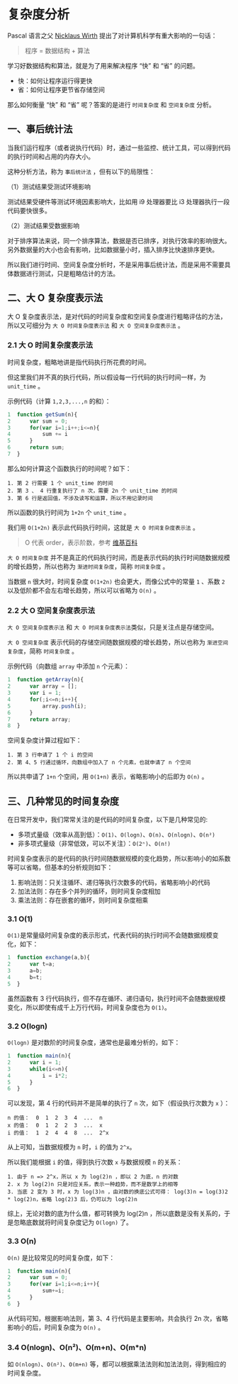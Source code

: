 # 复杂度分析

Pascal 语言之父 [Nicklaus Wirth](https://baike.baidu.com/item/Nicklaus%20Wirth) 提出了对计算机科学有重大影响的一句话：

> 程序 = 数据结构 + 算法

学习好数据结构和算法，就是为了用来解决程序 “快” 和 “省” 的问题。

* 快：如何让程序运行得更快
* 省：如何让程序更节省存储空间

那么如何衡量 “快” 和 “省” 呢？答案的是进行 `时间复杂度` 和 `空间复杂度` 分析。

## 一、事后统计法

当我们运行程序（或者说执行代码）时，通过一些监控、统计工具，可以得到代码的执行时间和占用的内存大小。

这种分析方法，称为 `事后统计法` ，但有以下的局限性：

（1）测试结果受测试环境影响

测试结果受硬件等测试环境因素影响大，比如用 i9 处理器要比 i3 处理器执行一段代码要快很多。

（2）测试结果受数据影响

对于排序算法来说，同一个排序算法，数据是否已排序，对执行效率的影响很大。另外数据量的大小也会有影响，比如数据量小时，插入排序比快速排序更快。

所以我们进行时间、空间复杂度分析时，不是采用事后统计法，而是采用不需要具体数据进行测试，只是粗略估计的方法。

## 二、大 O 复杂度表示法

大 O 复杂度表示法，是对代码的时间复杂度和空间复杂度进行粗略评估的方法，所以又可细分为 `大 O 时间复杂度表示法` 和 `大 O 空间复杂度表示法` 。

### 2.1 大 O 时间复杂度表示法

时间复杂度，粗略地讲是指代码执行所花费的时间。

但这里我们并不真的执行代码，所以假设每一行代码的执行时间一样，为 `unit_time` 。

示例代码（计算 `1,2,3,...,n` 的和）：

```javascript
1  function getSum(n){
2      var sum = 0;
3      for(var i=1;i++;i<=n){
4          sum += i
5      }
6      return sum;
7  }
```

那么如何计算这个函数执行的时间呢？如下：

```
1. 第 2 行需要 1 个 unit_time 的时间
2. 第 3 、 4 行重复执行了 n 次，需要 2n 个 unit_time 的时间
3. 第 6 行是返回值，不涉及读写和运算，所以不用记录时间
```

所以函数的执行时间为 `1+2n` 个 `unit_time` 。

我们用 `O(1+2n)` 表示此代码执行时间，这就是 `大 O 时间复杂度表示法` 。

> O 代表 order，表示阶数，参考 [维基百科](https://en.wikipedia.org/wiki/Big_O_notation) 

`大 O 时间复杂度` 并不是真正的代码执行时间，而是表示代码的执行时间随数据规模的增长趋势，所以也称为 `渐进时间复杂度`，简称 `时间复杂度` 。

当数据 `n` 很大时，时间复杂度 `O(1+2n)` 也会更大，而像公式中的常量 `1` 、系数 `2` 以及低阶都不会左右增长趋势，所以可以省略为 `O(n)` 。

### 2.2 大 O 空间复杂度表示法

`大 O 空间复杂度表示法` 和 `大 O 时间复杂度表示法`类似，只是关注点是存储空间。

`大 O 空间复杂度` 表示代码的存储空间随数据规模的增长趋势，所以也称为 `渐进空间复杂度`，简称 `时间复杂度` 。

示例代码（向数组 `array` 中添加 `n` 个元素）：

```javascript
1  function getArray(n){
2      var array = [];
3      var i = 1;
4      for(;i<=n;i++){
5          array.push(i);
6      }
7      return array;
8  }
```

空间复杂度计算过程如下：

```
1. 第 3 行申请了 1 个 i 的空间
2. 第 4、5 行通过循环，向数组中加入了 n 个元素，也就申请了 n 个空间
```

所以共申请了 `1+n` 个空间，用 `O(1+n)` 表示，省略影响小的后即为 `O(n)` 。

## 三、几种常见的时间复杂度

在日常开发中，我们常常关注的是代码的时间复杂度，以下是几种常见的:

* 多项式量级（效率从高到低）：`O(1)`、`O(logn)`、`O(n)`、`O(nlogn)`、`O(n²)`
* 非多项式量级（非常低效，可以不关注）：`O(2ⁿ)`、`O(n!)`

时间复杂度表示的是代码的执行时间随数据规模的变化趋势，所以影响小的如系数等可以省略，但基本的分析规则如下：

1. 影响法则：只关注循环、递归等执行次数多的代码，省略影响小的代码
2. 加法法则：存在多个并列的循环，则时间复杂度相加
3. 乘法法则：存在嵌套的循环，则时间复杂度相乘

### 3.1 O(1)

`O(1)`是常量级时间复杂度的表示形式，代表代码的执行时间不会随数据规模变化，如下：

```javascript
1  function exchange(a,b){
2      var t=a;
3      a=b;
4      b=t;
5  }
```

虽然函数有 3 行代码执行，但不存在循环、递归语句，执行时间不会随数据规模变化，所以即使有成千上万行代码，时间复杂度也为 `O(1)`。

### 3.2 O(logn)

`O(logn)` 是对数阶的时间复杂度，通常也是最难分析的，如下：

```javascript
1  function main(n){
2      var i = 1;
3      while(i<=n){
4          i = i*2;
5      }
6  }
```

可以发现，第 4 行的代码并不是简单的执行了 `n` 次，如下（假设执行次数为 `x` ）：

```
n 的值：  0  1  2  3  4  ...  n
x 的值：  0  1  2  2  3  ...  x
i 的值：  1  2  4  4  8  ...  2^x

```

从上可知，当数据规模为 `n` 时，`i` 的值为 `2^x`。

所以我们能根据 `i` 的值，得到执行次数 `x` 与数据规模 `n` 的关系：

```
1. 由于 n => 2^x，所以 x 为 log(2)n ，即以 2 为底，n 的对数 
2. x 为 log(2)n 只是对应关系，表示一种趋势，而不是数学上的相等
3. 当底 2 变为 3 时，x 为 log(3)n ，由对数的换底公式可得： log(3)n = log(3)2 * log(2)n，省略 log(2)3 后，仍可以为 log(2)n
```

综上，无论对数的底为什么值，都可转换为 log(2)n ，所以底数是没有关系的，于是忽略底数就将时间复杂度记为 `O(logn)` 了。

### 3.3 O(n)

`O(n)` 是比较常见的时间复杂度，如下：

```javascript
1  function main(n){
2      var sum = 0;
3      for(var i=1;i<=n;i++){
4          sum+=i;
5      }
6  }
```

从代码可知，根据影响法则，第 3、4 行代码是主要影响，共会执行 2n 次，省略影响小的后，时间复杂度为 `O(n)` 。

### 3.4 O(nlogn)、O(n²)、O(m+n)、O(m*n)

如 `O(nlogn)`、`O(n²)`、`O(m+n)` 等，都可以根据乘法法则和加法法则，得到相应的时间复杂度。